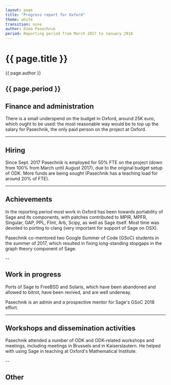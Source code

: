 ```yaml
---
layout: page
title: "Progress report for Oxford"
theme: white
transition: none
author: Dima Pasechnik
period: Reporting period from March 2017 to January 2018
---
```


# {{ page.title }}

{{ page.author }}


{{ page.period }}
---

## Finance and administration

There is a small underspend on the budget in Oxford, around 25K euro, which ought to be used: 
the most reasonable way would be to top up the salary for Pasechnik, the only paid person on the project at Oxford.


---
## Hiring

Since Sept. 2017 Pasechnik is employed for 50% FTE on the project (down from 100% from March until August 2017), 
due to the original budget setup of ODK. More funds are being sought
(Pasechnik has a teaching load for around 20% of FTE).


---
## Achievements

In the reporting period most work in Oxford has been towards portability of Sage and its components,
with patches contributed to MPIR, MPFR, Singular, GAP, PPL, Flint, Arb, Scipy, as well as Sage itself.
Most time was devoted to porting to clang (very important for support of Sage on OSX).

Pasechnik co-mentored two Google Summer of Code (GSoC) students in the summer of 2017, which resulted in
fixing long-standing stopgaps in the graph theory component of Sage.



--
## Work in progress

Ports of Sage to FreeBSD and Solaris, which have been abandoned and allowed to bitrot,
have been revived, and are well underway.

Pasechnik is an admin and a prospective mentor for Sage's GSoC 2018 effort. 

---
## Workshops and dissemination activities

Pasechnik attended a number of ODK and ODK-related workshops and meetings, including meetings in
Brussels and in Kaiserslautern. He helped with using Sage in teaching at Oxford's Mathematical Institute.


--
## Other



</section>
